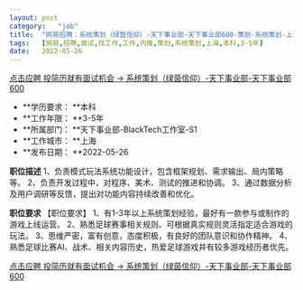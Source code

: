 ```yaml
---
layout:	post
category:	"job"
title:	"网易招聘：系统策划（绿茵信仰）-天下事业部-天下事业部600-策划-系统策划-上海本科3-5年"
tags:	[网易,招聘,面试,找工作,工作,内推,策划,系统策划,上海,本科,3-5年]
date:	2022-05-26
---
```


[点击应聘 投简历就有面试机会 -> 系统策划（绿茵信仰）-天下事业部-天下事业部600](http://mobile.bole.netease.com/bole/boleDetail?id=37171&employeeId=346f03c3cda5f04c&key=all)



- **学历要求： **本科
- **工作年限： **3-5年
- **所属部门： **天下事业部-BlackTech工作室-S1
- **工作城市： **上海
- **发布日期： **2022-05-26



**职位描述**
1、负责模式玩法系统功能设计，包含框架规划、需求输出、局内策略等。
2、负责开发过程中，对程序、美术、测试的推进和协调。
3、通过数据分析及用户调研等反馈，提出对功能内容持续改善和优化。




**职位要求**
【职位要求】
1、有1-3年以上系统策划经验，最好有一款参与或制作的游戏上线运营。
2、熟悉足球赛事相关规则、可根据真实规则灵活指定适合游戏的玩法。
3、思维严密，富有创意，态度积极，有良好的团队意识和协作精神。
4、熟悉足球比赛AI、战术、相关内容历史，热爱足球游戏并有较多游戏经历者优先。



[点击应聘 投简历就有面试机会 -> 系统策划（绿茵信仰）-天下事业部-天下事业部600](http://mobile.bole.netease.com/bole/boleDetail?id=37171&employeeId=346f03c3cda5f04c&key=all)